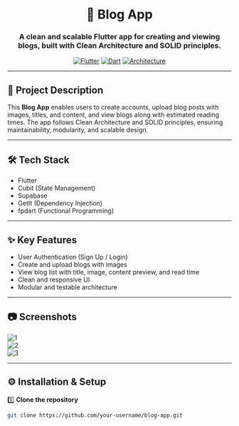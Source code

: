 <div align="center">

# 📝 Blog App

### A clean and scalable Flutter app for creating and viewing blogs, built with Clean Architecture and SOLID principles.

[![Flutter](https://img.shields.io/badge/Made_with-Flutter-02569B?style=for-the-badge&logo=flutter)](https://flutter.dev)
[![Dart](https://img.shields.io/badge/Language-Dart-0175C2?style=for-the-badge&logo=dart)](https://dart.dev)
[![Architecture](https://img.shields.io/badge/Architecture-Clean%20%26%20SOLID-blue?style=for-the-badge)]()

</div>

---

## 🚀 Project Description  

This **Blog App** enables users to create accounts, upload blog posts with images, titles, and content, and view blogs along with estimated reading times. The app follows Clean Architecture and SOLID principles, ensuring maintainability, modularity, and scalable design.

---

## 🛠️ Tech Stack  

- Flutter  
- Cubit (State Management)  
- Supabase
- GetIt (Dependency Injection)  
- fpdart (Functional Programming)

---

## ✨ Key Features  

- User Authentication (Sign Up / Login)  
- Create and upload blogs with images  
- View blog list with title, image, content preview, and read time  
- Clean and responsive UI  
- Modular and testable architecture  

---

## 📷 Screenshots  

![1](https://github.com/user-attachments/assets/10ef7058-1865-4ced-8778-0280da59ac76)  
![2](https://github.com/user-attachments/assets/91d91f71-bb71-4ea8-9ff2-53354c0ee9eb)  
![3](https://github.com/user-attachments/assets/71650745-b7e2-41de-96cc-132573f4db34)  

---


## ⚙️ Installation & Setup  

1️⃣ **Clone the repository**  
```bash
git clone https://github.com/your-username/blog-app.git
